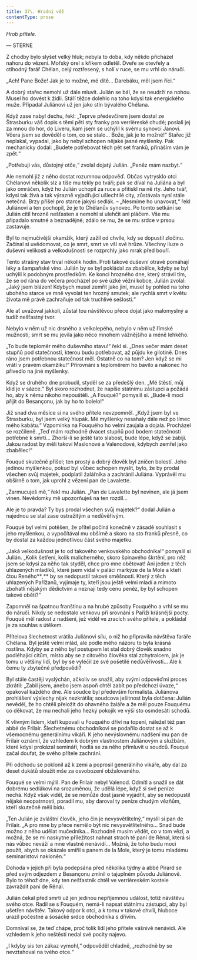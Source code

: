 ```yaml
---
title: 37\. Hradní věž
contentType: prose
---
```


<section>

_Hrob přítele._

— STERNE

Z chodby bylo slyšet velký hluk; nebyla to doba, kdy někdo přicházel nahoru do vězení. Mořský orel s křikem odletěl. Dveře se otevřely a ctihodný farář Chélan, celý roztřesený, s holí v ruce, se mu vrhl do náručí.

„Ach! Pane Bože! Jak je to možné, mé dítě… Darebáku, měl jsem říci.“

A dobrý stařec nemohl už dále mluvit. Julián se bál, že se neudrží na nohou. Musel ho dovést k židli. Stáří těžce dolehlo na toho kdysi tak energického muže. Připadal Juliánovi už jen jako stín bývalého Chélana.

Když zase nabyl dechu, řekl: „Teprve předevčírem jsem dostal ze Štrasburku váš dopis s těmi pěti sty franky pro verrièreské chudé; poslali jej za mnou do hor, do Liveru, kam jsem se uchýlil k svému synovci Janovi. Včera jsem se dověděl o tom, co se stalo… Bože, jak je to možné!“ Stařec již neplakal, vypadal, jako by nebyl schopen nějaké jasné myšlenky. Pak mechanicky dodal: „Budete potřebovat těch pět set franků, přináším vám je zpět.“

„Potřebuji vás, důstojný otče,“ zvolal dojatý Julián. „Peněz mám nazbyt.“

Ale nemohl již z něho dostat rozumnou odpověď. Občas vytrysklo otci Chélanovi několik slz a tiše mu tekly po tváři; pak se díval na Juliána a byl jako omráčen, když ho Julián uchopil za ruce a přitiskl na ně rty. Jeho tvář, kdysi tak živá a tak výrazně vyjadřující ušlechtilé city, zůstávala nyní stále netečná. Brzy přišel pro starce jakýsi sedlák. – „Nesmíme ho unavovat,“ řekl Juliánovi a ten pochopil, že je to Chélanův synovec. Po tomto setkání se Julián cítil hrozně nešťasten a nemohl si ulehčit ani pláčem. Vše mu připadalo smutné a beznadějné; zdálo se mu, že se mu srdce v prsou zastavuje.

Byl to nejmučivější okamžik, který zažil od chvíle, kdy se dopustil zločinu. Začínal si uvědomovat, co je smrt, smrt ve vší své hrůze. Všechny iluze o duševní velikosti a velkodušnosti se rozprchly jako mrak před bouří.

Tento strašný stav trval několik hodin. Proti takové duševní otravě pomáhají léky a šampaňské víno. Julián by se byl pokládal za zbabělce, kdyby se byl uchýlil k podobným prostředkům. Ke konci hrozného dne, který strávil tím, že se od rána do večera procházel po své úzké věžní kobce, Julián zvolal: „Jaký jsem blázen! Kdybych musel zemřít jako jiní, musel by pohled na toho ubohého starce ve mně vyvolat ten hrozný smutek; ale rychlá smrt v květu života mě právě zachraňuje od tak truchlivé sešlosti.“

Ale ať uvažoval jakkoli, zůstal tou návštěvou přece dojat jako malomyslný a tudíž nešťastný tvor.

Nebylo v něm už nic drsného a velkolepého, nebylo v něm už římské mužnosti; smrt se mu jevila jako něco mnohem vážnějšího a méně lehkého.

„To bude teploměr mého duševního stavu!“ řekl si. „Dnes večer mám deset stupňů pod statečností, kterou budu potřebovat, až půjdu ke gilotině. Dnes ráno jsem potřebnou statečnost měl. Ostatně co na tom? Jen když se mi vrátí v pravém okamžiku!“ Přirovnání s teploměrem ho bavilo a nakonec ho přivedlo na jiné myšlenky.

Když se druhého dne probudil, styděl se za předešlý den. „Mé štěstí, můj klid je v sázce.“ Byl skoro rozhodnut, že napíše státnímu zástupci a požádá ho, aby k němu nikoho nepouštěli. „A Fouqué?“ pomyslil si. „Bude-li moci přijít do Besançonu, jak by ho to bolelo!“

Již snad dva měsíce si na svého přítele nevzpomněl. „Když jsem byl ve Štrasburku, byl jsem velký hlupák. Mé myšlenky nesahaly dále než po límec mého kabátu.“ Vzpomínka na Fouquého ho velmi zaujala a dojala. Procházel se rozčileně. „Teď mám rozhodně dvacet stupňů pod bodem statečnosti potřebné k smrti… Zhorší-li se ještě tato slabost, bude lépe, když se zabiji. Jakou radost by měli takoví Maslonové a Valenodové, kdybych zemřel jako zbabělec!“

Fouqué skutečně přišel; ten prostý a dobrý člověk byl zničen bolestí. Jeho jedinou myšlenkou, pokud byl vůbec schopen myslit, bylo, že by prodal všechen svůj majetek, podplatil žalářníka a zachránil Juliána. Vyprávěl mu obšírně o tom, jak uprchl z vězení pan de Lavalette.

„Zarmucuješ mě,“ řekl mu Julián. „Pan de Lavalette byl nevinen, ale já jsem vinen. Nevědomky mě upozorňuješ na ten rozdíl…

Ale je to pravda? Ty bys prodal všechen svůj majetek?“ dodal Julián a najednou se stal zase ostražitým a nedůvěřivým.

Fouqué byl velmi potěšen, že přítel počíná konečně v zásadě souhlasit s jeho myšlenkou, a vypočítával mu obšírně a skoro na sto franků přesně, co by dostal za každou jednotlivou část svého majetku.

„Jaká velkodušnost je to od takového venkovského obchodníka!“ pomyslil si Julián. „Kolik šetření, kolik malicherného, skoro špinavého škrtění, pro něž jsem se kdysi za něho tak styděl, chce pro mne obětovat! Ani jeden z těch uhlazených mladíků, které jsem vídal v paláci markýze de la Mole a kteří čtou Reného**_,_** by se nedopustil takové směšnosti. Který z těch uhlazených Pařížanů, vyjímaje ty, kteří jsou ještě velmi mladí a mimoto zbohatli nějakým dědictvím a neznají tedy cenu peněz, by byl schopen takové oběti?“

Zapomněl na špatnou franštinu a na hrubé způsoby Fouquého a vrhl se mu do náručí. Nikdy se nedostalo venkovu při srovnání s Paříží krásnější pocty. Fouqué měl radost z nadšení, jež viděl ve zracích svého přítele, a pokládal je za souhlas s útěkem.

Přítelova šlechetnost vrátila Juliánovi sílu, o niž ho připravila návštěva faráře Chélana. Byl ještě velmi mlád, ale podle mého názoru to byla krásná rostlina. Kdyby se z něho byl postupem let stal dobrý člověk snadno podléhající citům, místo aby se z citového člověka stal zchytralcem, jak je tomu u většiny lidí, byl by se vyléčil ze své pošetilé nedůvěřivosti… Ale k čemu ty zbytečné předpovědi?

Byl stále častěji vyslýchán, ačkoliv se snažil, aby svými odpověďmi proces zkrátil: „Zabil jsem, anebo jsem aspoň chtěl zabít po předchozí úvaze,“ opakoval každého dne. Ale soudce byl především formalista. Juliánova prohlášení výslechy nijak nezkrátila; soudcova ješitnost byla dotčena: Julián nevěděl, že ho chtěli přeložit do ohavného žaláře a že měl pouze Fouquému co děkovat, že mu nechali jeho hezký pokojík ve výši sto osmdesáti schodů.

K vlivným lidem, kteří kupovali u Fouquého dříví na topení, náležel též pan abbé de Frilair. Šlechetnému obchodníkovi se podařilo dostat se až k všemocnému generálnímu vikáři. K jeho nevýslovnému nadšení mu pan de Frilair oznámil, že vzhledem k dobrým vlastnostem Juliánovým a službám, které kdysi prokázal semináři, hodlá se za něho přimluvit u soudců. Fouqué začal doufat, že svého přítele zachrání.

Při odchodu se poklonil až k zemi a poprosil generálního vikáře, aby dal za deset dukátů sloužit mše za osvobození obžalovaného.

Fouqué se velmi mýlil. Pan de Frilair nebyl Valenod. Odmítl a snažil se dát dobrému sedlákovi na srozuměnou, že udělá lépe, když si své peníze nechá. Když však viděl, že se nemůže dost jasně vyjádřit, aby se nedopustil nějaké neopatrnosti, poradil mu, aby daroval ty peníze chudým vězňům, kteří skutečně měli bídu.

„Ten Julián je zvláštní člověk, jeho čin je nevysvětlitelný,“ myslil si pan de Frilair. „A pro mne by přece nemělo být nic nevysvětlitelného… Snad bude možno z něho udělat mučedníka… Rozhodně musím vědět, co v tom vězí, a možná, že se mi naskytne příležitost nahnat strach té paní de Rênal, která si nás vůbec neváží a mne vlastně nenávidí… Možná, že toho budu moci použít, abych se okázale smířil s panem de la Mole, který je tomu mladému seminaristovi nakloněn.“

Dohoda v jejich při byla podepsána před několika týdny a abbé Pirard se před svým odjezdem z Besançonu zmínil o tajuplném původu Juliánově. Bylo to téhož dne, kdy ten nešťastník chtěl ve verrièreském kostele zavraždit paní de Rênal.

Julián čekal před smrtí už jen jedinou nepříjemnou událost, totiž návštěvu svého otce. Radil se s Fouquém, nemá-li napsat státnímu zástupci, aby byl ušetřen návštěv. Takový odpor k otci, a k tomu v takové chvíli, hluboce urazil počestné a šosácké srdce obchodníka s dřívím.

Domníval se, že teď chápe, proč tolik lidí jeho přítele vášnivě nenávidí. Ale vzhledem k jeho neštěstí nedal své pocity najevo.

„I kdyby sis ten zákaz vymohl,“ odpověděl chladně, „rozhodně by se nevztahoval na tvého otce.“

</section>

[^1]: V mincích po 6 francích.

[^2]: Citáty z Byrona jsou v překladu Pavla Eisnera.

[^3]: Hrdinka veršované povídky ,,Paní z Vergy“ hynoucí v domnění, že ji zradil milenec.

[^4]: Překlad J. V. Sládka.

[^5]: Náboženské spolky služebnictva, jejichž prostřednictvím církev získávala spojence v šlechtických domech.

[^6]: Podívejte se na stranu 130.

[^7]: Věřte mi.

[^8]: Co je psáno, to je dáno.

[^9]: Chytrému napověz.

[^10]: Buď zdráv a miluj mě.

[^11]: Viz v Louvru vévodu Františka Aquitánského, odkládajícího přilbu a beroucího na sebe mnišský hábit, č. 1130 (_pozn. aut._).

[^12]: Francouzská mystička.

[^13]: Venkove, kdy tě spatřím (citát je však z Horatia).

[^14]: Jsem při tobě, je to moje dílo.

[^15]: Proslulý kejklíř (pozn. autora).

[^16]: Rossiniho opera.

[^17]: To mluví nespokojenec (poznámka Molièrova k Tartuffovi). _Pozn. autora._

[^18]: Biskup a ministr narozený v Besançonu.

[^19]: Redaktoři satirického časopisu, uvěznění pro urážku vlády.

[^20]: Musím se potrestat, jestliže jsem příliš milovala.

[^21]: Syn zedníka, který velel části roajalistické armády při vendéském povstání.

[^22]: Slavný kazatel.

[^23]: Jestliže dovolí osud.

[^24]: Od této chvíle již neřeknu ani slovo.

[^25]: Zde mluví z něho jakobín (_Pozn. aut.)._

[^26]: Od La Fontaina; podle nich je „manželský svazek tísnivým ortelem“.
